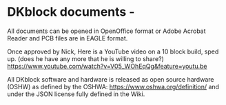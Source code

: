# DKblock documents -  
All documents can be opened in OpenOffice format or Adobe Acrobat Reader and PCB files are in EAGLE format. 

Once approved by Nick, Here is a YouTube video on a 10 block build, sped up. (does he have any more that he is willing to share?)
https://www.youtube.com/watch?v=V05_WOhEqQg&feature=youtu.be

All DKblock software and hardware is released as open source hardware (OSHW) as defined by the OSHWA: https://www.oshwa.org/definition/ and under the JSON license fully defined in the Wiki.
